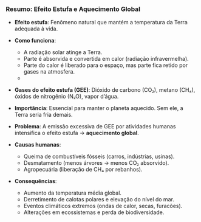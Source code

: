 ### **Resumo: Efeito Estufa e Aquecimento Global**

- **Efeito estufa**: Fenômeno natural que mantém a temperatura da Terra adequada à vida.
    
- **Como funciona**:
    - A radiação solar atinge a Terra.
    - Parte é absorvida e convertida em calor (radiação infravermelha).
    - Parte do calor é liberado para o espaço, mas parte fica retido por gases na atmosfera.
    - 
- **Gases do efeito estufa (GEE)**: Dióxido de carbono (CO₂), metano (CH₄), óxidos de nitrogênio (N₂O), vapor d’água.
- **Importância**: Essencial para manter o planeta aquecido. Sem ele, a Terra seria fria demais.
- **Problema**: A emissão excessiva de GEE por atividades humanas intensifica o efeito estufa → **aquecimento global**.
- **Causas humanas**:
    - Queima de combustíveis fósseis (carros, indústrias, usinas).
    - Desmatamento (menos árvores → menos CO₂ absorvido).
    - Agropecuária (liberação de CH₄ por rebanhos).
        
- **Consequências**:
    - Aumento da temperatura média global.
    - Derretimento de calotas polares e elevação do nível do mar.
    - Eventos climáticos extremos (ondas de calor, secas, furacões).
    - Alterações em ecossistemas e perda de biodiversidade.